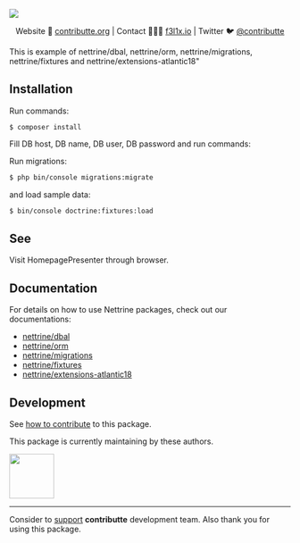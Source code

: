 ![](https://heatbadger.now.sh/github/readme/planette/playground/)

<p align=center>
Website 🚀 <a href="https://contributte.org">contributte.org</a> | Contact 👨🏻‍💻 <a href="https://f3l1x.io">f3l1x.io</a> | Twitter 🐦 <a href="https://twitter.com/contributte">@contributte</a>
</p>

This is example of nettrine/dbal, nettrine/orm, nettrine/migrations, nettrine/fixtures and nettrine/extensions-atlantic18"

## Installation

Run commands:
```
$ composer install
```

Fill DB host, DB name, DB user, DB password and run commands:

Run migrations:
```bash
$ php bin/console migrations:migrate
```

and load sample data:
```bash
$ bin/console doctrine:fixtures:load
```

## See

Visit HomepagePresenter through browser.

## Documentation

For details on how to use Nettrine packages, check out our documentations:
- [nettrine/dbal](https://contributte.org/packages/nettrine/dbal.html)
- [nettrine/orm](https://contributte.org/packages/nettrine/orm.html)
- [nettrine/migrations](https://contributte.org/packages/nettrine/migrations.html)
- [nettrine/fixtures](https://contributte.org/packages/nettrine/fixtures.html)
- [nettrine/extensions-atlantic18](https://contributte.org/packages/nettrine/extensions-atlantic18.html)


## Development

See [how to contribute](https://contributte.org/contributing.html) to this package.

This package is currently maintaining by these authors.

<a href="https://github.com/petrparolek">
  <img width="80" height="80" src="https://avatars2.githubusercontent.com/u/6066243?v=3&s=80">
</a>

-----

Consider to [support](https://contributte.org/partners) **contributte** development team.
Also thank you for using this package.
